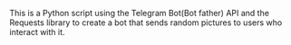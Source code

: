 This is a Python script using the Telegram Bot(Bot father) API and the Requests library to create a bot that sends random pictures to users who interact with it.



